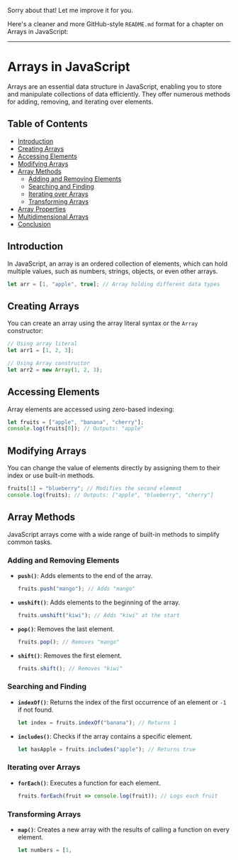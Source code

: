 Sorry about that! Let me improve it for you.

Here's a cleaner and more GitHub-style `README.md` format for a chapter on Arrays in JavaScript:

---

# Arrays in JavaScript

Arrays are an essential data structure in JavaScript, enabling you to store and manipulate collections of data efficiently. They offer numerous methods for adding, removing, and iterating over elements.

## Table of Contents
- [Introduction](#introduction)
- [Creating Arrays](#creating-arrays)
- [Accessing Elements](#accessing-elements)
- [Modifying Arrays](#modifying-arrays)
- [Array Methods](#array-methods)
  - [Adding and Removing Elements](#adding-and-removing-elements)
  - [Searching and Finding](#searching-and-finding)
  - [Iterating over Arrays](#iterating-over-arrays)
  - [Transforming Arrays](#transforming-arrays)
- [Array Properties](#array-properties)
- [Multidimensional Arrays](#multidimensional-arrays)
- [Conclusion](#conclusion)

## Introduction

In JavaScript, an array is an ordered collection of elements, which can hold multiple values, such as numbers, strings, objects, or even other arrays.

```javascript
let arr = [1, "apple", true]; // Array holding different data types
```

## Creating Arrays

You can create an array using the array literal syntax or the `Array` constructor:

```javascript
// Using array literal
let arr1 = [1, 2, 3];

// Using Array constructor
let arr2 = new Array(1, 2, 3);
```

## Accessing Elements

Array elements are accessed using zero-based indexing:

```javascript
let fruits = ["apple", "banana", "cherry"];
console.log(fruits[0]); // Outputs: "apple"
```

## Modifying Arrays

You can change the value of elements directly by assigning them to their index or use built-in methods.

```javascript
fruits[1] = "blueberry"; // Modifies the second element
console.log(fruits); // Outputs: ["apple", "blueberry", "cherry"]
```

## Array Methods

JavaScript arrays come with a wide range of built-in methods to simplify common tasks.

### Adding and Removing Elements

- **`push()`**: Adds elements to the end of the array.
  ```javascript
  fruits.push("mango"); // Adds "mango"
  ```

- **`unshift()`**: Adds elements to the beginning of the array.
  ```javascript
  fruits.unshift("kiwi"); // Adds "kiwi" at the start
  ```

- **`pop()`**: Removes the last element.
  ```javascript
  fruits.pop(); // Removes "mango"
  ```

- **`shift()`**: Removes the first element.
  ```javascript
  fruits.shift(); // Removes "kiwi"
  ```

### Searching and Finding

- **`indexOf()`**: Returns the index of the first occurrence of an element or `-1` if not found.
  ```javascript
  let index = fruits.indexOf("banana"); // Returns 1
  ```

- **`includes()`**: Checks if the array contains a specific element.
  ```javascript
  let hasApple = fruits.includes("apple"); // Returns true
  ```

### Iterating over Arrays

- **`forEach()`**: Executes a function for each element.
  ```javascript
  fruits.forEach(fruit => console.log(fruit)); // Logs each fruit
  ```

### Transforming Arrays

- **`map()`**: Creates a new array with the results of calling a function on every element.
  ```javascript
  let numbers = [1, 